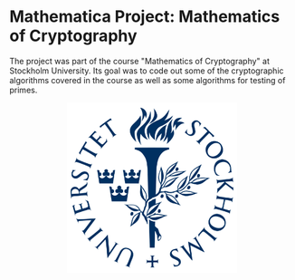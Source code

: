 # Mathematica Project: Mathematics of Cryptography

The project was part of the course "Mathematics of Cryptography" at Stockholm University. Its goal was to code out some of the cryptographic algorithms covered in the course as well as some algorithms for testing of primes.

<p align="center">
  <img src="https://github.com/LithuanianMathemator/LinAlgAndData/blob/main/Images/StockholmUniversity.png" alt="drawing" width="300"/>
</p>



